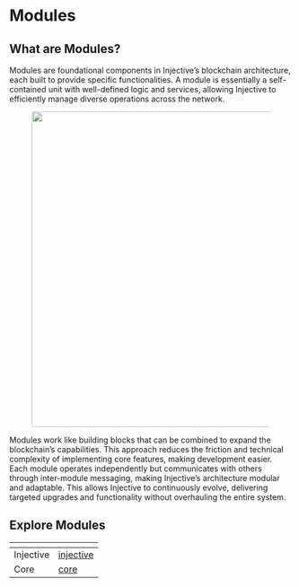 # Modules

## What are Modules?​

Modules are foundational components in Injective’s blockchain architecture, each built to provide specific functionalities. A module is essentially a self-contained unit with well-defined logic and services, allowing Injective to efficiently manage diverse operations across the network.

<figure><img src="https://lh7-rt.googleusercontent.com/docsz/AD_4nXemhQaBIt08mqak4lODzMNP73IvSnPLjfRohlMwLMn51Ut9kTGOKrCRqolsy4j1I0ca3zFe8-a6xrOalOkpc2HWJYuDESKFVKJdc6xv6NNCY4IY-n3MuY8t4Dz_qujBI4aQg7KpHetfP3b_XPg0wALZq8Dr?key=SrpUIxF4ydd4ZLyJCcX74Q" alt="" width="563"><figcaption></figcaption></figure>

Modules work like building blocks that can be combined to expand the blockchain’s capabilities. This approach reduces the friction and technical complexity of implementing core features, making development easier. Each module operates independently but communicates with others through inter-module messaging, making Injective’s architecture modular and adaptable. This allows Injective to continuously evolve, delivering targeted upgrades and functionality without overhauling the entire system.

## Explore Modules

<table data-view="cards" data-full-width="false"><thead><tr><th></th><th data-hidden data-card-target data-type="content-ref"></th></tr></thead><tbody><tr><td>Injective</td><td><a href="injective/">injective</a></td></tr><tr><td>Core</td><td><a href="core/">core</a></td></tr></tbody></table>

